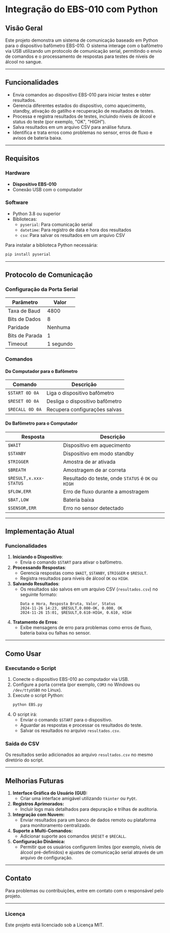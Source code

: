 # Integração do EBS-010 com Python

## Visão Geral
Este projeto demonstra um sistema de comunicação baseado em Python para o dispositivo bafômetro EBS-010. O sistema interage com o bafômetro via USB utilizando um protocolo de comunicação serial, permitindo o envio de comandos e o processamento de respostas para testes de níveis de álcool no sangue.

---

## Funcionalidades
- Envia comandos ao dispositivo EBS-010 para iniciar testes e obter resultados.
- Gerencia diferentes estados do dispositivo, como aquecimento, standby, ativação do gatilho e recuperação de resultados de testes.
- Processa e registra resultados de testes, incluindo níveis de álcool e status do teste (por exemplo, "OK", "HIGH").
- Salva resultados em um arquivo CSV para análise futura.
- Identifica e trata erros como problemas no sensor, erros de fluxo e avisos de bateria baixa.

---

## Requisitos
### Hardware
- **Dispositivo EBS-010**
- Conexão USB com o computador

### Software
- Python 3.8 ou superior
- Bibliotecas:
  - `pyserial`: Para comunicação serial
  - `datetime`: Para registro de data e hora dos resultados
  - `csv`: Para salvar os resultados em um arquivo CSV

Para instalar a biblioteca Python necessária:
```bash
pip install pyserial
```

---

## Protocolo de Comunicação
### Configuração da Porta Serial
| Parâmetro         | Valor           |
|-------------------|-----------------|
| Taxa de Baud      | 4800            |
| Bits de Dados     | 8               |
| Paridade          | Nenhuma         |
| Bits de Parada    | 1               |
| Timeout           | 1 segundo       |

### Comandos
#### Do Computador para o Bafômetro
| Comando          | Descrição                        |
|------------------|----------------------------------|
| `$START 0D 0A`   | Liga o dispositivo bafômetro     |
| `$RESET 0D 0A`   | Desliga o dispositivo bafômetro  |
| `$RECALL 0D 0A`  | Recupera configurações salvas    |

#### Do Bafômetro para o Computador
| Resposta          | Descrição                                      |
|-------------------|------------------------------------------------|
| `$WAIT`           | Dispositivo em aquecimento                    |
| `$STANBY`         | Dispositivo em modo standby                   |
| `$TRIGGER`        | Amostra de ar ativada                         |
| `$BREATH`         | Amostragem de ar correta                      |
| `$RESULT,x.xxx-STATUS` | Resultado do teste, onde `STATUS` é `OK` ou `HIGH` |
| `$FLOW,ERR`       | Erro de fluxo durante a amostragem            |
| `$BAT,LOW`        | Bateria baixa                                 |
| `$SENSOR,ERR`     | Erro no sensor detectado                      |

---

## Implementação Atual
### Funcionalidades
1. **Iniciando o Dispositivo**:
   - Envia o comando `$START` para ativar o bafômetro.
2. **Processando Respostas**:
   - Gerencia respostas como `$WAIT`, `$STANBY`, `$TRIGGER` e `$RESULT`.
   - Registra resultados para níveis de álcool `OK` ou `HIGH`.
3. **Salvando Resultados**:
   - Os resultados são salvos em um arquivo CSV (`resultados.csv`) no seguinte formato:
     ```csv
     Data e Hora, Resposta Bruta, Valor, Status
     2024-11-26 14:23, $RESULT,0.000-OK, 0.000, OK
     2024-11-26 15:01, $RESULT,0.610-HIGH, 0.610, HIGH
     ```
4. **Tratamento de Erros**:
   - Exibe mensagens de erro para problemas como erros de fluxo, bateria baixa ou falhas no sensor.

---

## Como Usar
### Executando o Script
1. Conecte o dispositivo EBS-010 ao computador via USB.
2. Configure a porta correta (por exemplo, `COM3` no Windows ou `/dev/ttyUSB0` no Linux).
3. Execute o script Python:
   ```bash
   python EBS.py
   ```
4. O script irá:
   - Enviar o comando `$START` para o dispositivo.
   - Aguardar as respostas e processar os resultados do teste.
   - Salvar os resultados no arquivo `resultados.csv`.

### Saída do CSV
Os resultados serão adicionados ao arquivo `resultados.csv` no mesmo diretório do script.

---

## Melhorias Futuras
1. **Interface Gráfica do Usuário (GUI):**
   - Criar uma interface amigável utilizando `tkinter` ou `PyQt`.
2. **Registros Aprimorados:**
   - Incluir logs mais detalhados para depuração e trilhas de auditoria.
3. **Integração com Nuvem:**
   - Enviar resultados para um banco de dados remoto ou plataforma para monitoramento centralizado.
4. **Suporte a Multi-Comandos:**
   - Adicionar suporte aos comandos `$RESET` e `$RECALL`.
5. **Configuração Dinâmica:**
   - Permitir que os usuários configurem limites (por exemplo, níveis de álcool pré-definidos) e ajustes de comunicação serial através de um arquivo de configuração.

---

## Contato
Para problemas ou contribuições, entre em contato com o responsável pelo projeto.

---

### Licença
Este projeto está licenciado sob a Licença MIT.

